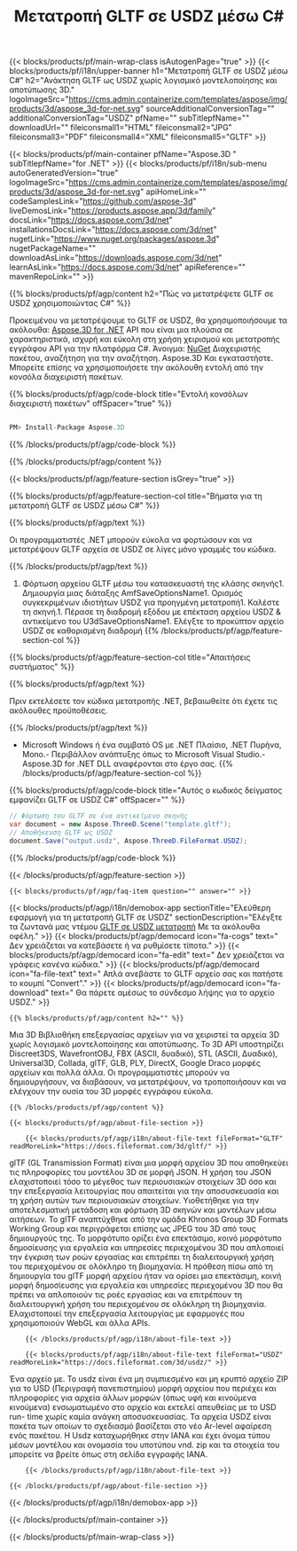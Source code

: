 ﻿---
title: Μετατροπή GLTF σε USDZ μέσω C# 
url: /el/net/conversion/gltf-to-usdz 
description: Κωδικός δείγματος για τη μετατροπή GLTF σε USDZ C#. Χρησιμοποιήστε τον κωδικό API παράδειγμα για τα αρχεία GLTF παρτίδας σε USDZ μετατροπή εντός VB.NET, Asp.NET ή οποιαδήποτε .NET εφαρμογή.
---
{{< blocks/products/pf/main-wrap-class isAutogenPage="true" >}}
{{< blocks/products/pf/i18n/upper-banner h1="Μετατροπή GLTF σε USDZ μέσω C#" h2="Ανάκτηση GLTF ως USDZ χωρίς λογισμικό μοντελοποίησης και αποτύπωσης 3D." logoImageSrc="https://cms.admin.containerize.com/templates/aspose/img/products/3d/aspose_3d-for-net.svg" sourceAdditionalConversionTag="" additionalConversionTag="USDZ" pfName="" subTitlepfName="" downloadUrl="" fileiconsmall1="HTML" fileiconsmall2="JPG" fileiconsmall3="PDF" fileiconsmall4="XML" fileiconsmall5="GLTF" >}}

{{< blocks/products/pf/main-container pfName="Aspose.3D " subTitlepfName="for .NET" >}}
{{< blocks/products/pf/i18n/sub-menu autoGeneratedVersion="true" logoImageSrc="https://cms.admin.containerize.com/templates/aspose/img/products/3d/aspose_3d-for-net.svg" apiHomeLink="" codeSamplesLink="https://github.com/aspose-3d" liveDemosLink="https://products.aspose.app/3d/family" docsLink="https://docs.aspose.com/3d/net" installationsDocsLink="https://docs.aspose.com/3d/net" nugetLink="https://www.nuget.org/packages/aspose.3d" nugetPackageName="" downloadAsLink="https://downloads.aspose.com/3d/net" learnAsLink="https://docs.aspose.com/3d/net" apiReference="" mavenRepoLink="" >}}

{{% blocks/products/pf/agp/content h2="Πώς να μετατρέψετε GLTF σε USDZ χρησιμοποιώντας C#" %}}

 Προκειμένου να μετατρέψουμε το GLTF σε USDZ, θα χρησιμοποιήσουμε τα ακόλουθα:
 [Aspose.3D for .NET](https://products.aspose.com/3d/net) 
 API που είναι μια πλούσια σε χαρακτηριστικά, ισχυρή και εύκολη στη χρήση χειρισμού και μετατροπής εγγράφου API για την πλατφόρμα C#. Άνοιγμα:
 [NuGet](https://www.nuget.org/packages/aspose.3d) 
 Διαχειριστής πακέτου, αναζήτηση για την αναζήτηση.
 Aspose.3D 
 Και εγκαταστήστε. Μπορείτε επίσης να χρησιμοποιήσετε την ακόλουθη εντολή από την κονσόλα διαχειριστή πακέτων.

{{% blocks/products/pf/agp/code-block title="Εντολή κονσόλων διαχειριστή πακέτων" offSpacer="true" %}}

```cs

PM> Install-Package Aspose.3D


```

{{% /blocks/products/pf/agp/code-block %}}

{{% /blocks/products/pf/agp/content %}}

{{< blocks/products/pf/agp/feature-section isGrey="true" >}}

{{% blocks/products/pf/agp/feature-section-col title="Βήματα για τη μετατροπή GLTF σε USDZ μέσω C#" %}}

{{% blocks/products/pf/agp/text %}}

 Οι προγραμματιστές .NET μπορούν εύκολα να φορτώσουν και να μετατρέψουν GLTF αρχεία σε USDZ σε λίγες μόνο γραμμές του κώδικα.

{{% /blocks/products/pf/agp/text %}}

1. Φόρτωση αρχείου GLTF μέσω του κατασκευαστή της κλάσης σκηνής1. Δημιουργία μιας διάταξης AmfSaveOptionsName1. Ορισμός συγκεκριμένων ιδιοτήτων USDZ για προηγμένη μετατροπή1. Καλέστε τη σκηνή.1. Πέρασε τη διαδρομή εξόδου με επέκταση αρχείου USDZ & αντικείμενο του U3dSaveOptionsName1. Ελέγξτε το προκύπτον αρχείο USDZ σε καθορισμένη διαδρομή
{{% /blocks/products/pf/agp/feature-section-col %}}

{{% blocks/products/pf/agp/feature-section-col title="Απαιτήσεις συστήματος" %}}

{{% blocks/products/pf/agp/text %}}

 Πριν εκτελέσετε τον κώδικα μετατροπής .NET, βεβαιωθείτε ότι έχετε τις ακόλουθες προϋποθέσεις.

{{% /blocks/products/pf/agp/text %}}

- Microsoft Windows ή ένα συμβατό OS με .NET Πλαίσιο, .NET Πυρήνα, Mono.- Περιβάλλον ανάπτυξης όπως το Microsoft Visual Studio.- Aspose.3D for .NET DLL αναφέρονται στο έργο σας.
{{% /blocks/products/pf/agp/feature-section-col %}}

{{% blocks/products/pf/agp/code-block title="Αυτός ο κωδικός δείγματος εμφανίζει GLTF σε USDZ C#" offSpacer="" %}}

```cs
// Φόρτωση του GLTF σε ένα αντικείμενο σκηνής 
var document = new Aspose.ThreeD.Scene("template.gltf");
// Αποθήκευση GLTF ως USDZ 
document.Save("output.usdz", Aspose.ThreeD.FileFormat.USDZ); 


```

{{% /blocks/products/pf/agp/code-block %}}

{{< /blocks/products/pf/agp/feature-section >}}

    {{< blocks/products/pf/agp/faq-item question="" answer="" >}}
 

<!-- aboutfile Starts -->

{{< blocks/products/pf/agp/i18n/demobox-app sectionTitle="Ελεύθερη εφαρμογή για τη μετατροπή GLTF σε USDZ" sectionDescription="Ελέγξτε τα ζωντανά μας ντέμου [GLTF σε USDZ μετατροπή](https://products.aspose.app/3d/conversion/gltf-to-usdz) Με τα ακόλουθα οφέλη." >}}
        {{< blocks/products/pf/agp/democard icon="fa-cogs" text=" Δεν χρειάζεται να κατεβάσετε ή να ρυθμίσετε τίποτα." >}}
        {{< blocks/products/pf/agp/democard icon="fa-edit" text=" Δεν χρειάζεται να γράφεις κανένα κώδικα." >}}
        {{< blocks/products/pf/agp/democard icon="fa-file-text" text=" Απλά ανεβάστε το GLTF αρχείο σας και πατήστε το κουμπί \"Convert\"." >}}
        {{< blocks/products/pf/agp/democard icon="fa-download" text=" Θα πάρετε αμέσως το σύνδεσμο λήψης για το αρχείο USDZ." >}}

    {{% blocks/products/pf/agp/content h2="" %}}

 Μια 3D Βιβλιοθήκη επεξεργασίας αρχείων για να χειριστεί τα αρχεία 3D χωρίς λογισμικό μοντελοποίησης και αποτύπωσης. Το 3D API υποστηρίζει Discreet3DS, WavefrontOBJ, FBX (ASCII, δυαδικό), STL (ASCII, Δυαδικό), Universal3D, Collada, glTF, GLB, PLY, DirectX, Google Draco μορφές αρχείων και πολλά άλλα. Οι προγραμματιστές μπορούν να δημιουργήσουν, να διαβάσουν, να μετατρέψουν, να τροποποιήσουν και να ελέγχουν την ουσία του 3D μορφές εγγράφου εύκολα.



    {{% /blocks/products/pf/agp/content %}}

    {{< blocks/products/pf/agp/about-file-section >}}

        {{< blocks/products/pf/agp/i18n/about-file-text fileFormat="GLTF" readMoreLink="https://docs.fileformat.com/3d/gltf/" >}}
glTF (GL Transmission Format) είναι μια μορφή αρχείου 3D που αποθηκεύει τις πληροφορίες του μοντέλου 3D σε μορφή JSON. Η χρήση του JSON ελαχιστοποιεί τόσο το μέγεθος των περιουσιακών στοιχείων 3D όσο και την επεξεργασία λειτουργίας που απαιτείται για την αποσυσκευασία και τη χρήση αυτών των περιουσιακών στοιχείων. Υιοθετήθηκε για την αποτελεσματική μετάδοση και φόρτωση 3D σκηνών και μοντέλων μέσω αιτήσεων. Το glTF αναπτύχθηκε από την ομάδα Khronos Group 3D Formats Working Group και περιγράφεται επίσης ως JPEG του 3D από τους δημιουργούς της. Το μορφότυπο ορίζει ένα επεκτάσιμο, κοινό μορφότυπο δημοσίευσης για εργαλεία και υπηρεσίες περιεχομένου 3D που απλοποιεί την έγκριση των ροών εργασίας και επιτρέπει τη διαλειτουργική χρήση του περιεχομένου σε ολόκληρο τη βιομηχανία. Η πρόθεση πίσω από τη δημιουργία του glTF μορφή αρχείου ήταν να ορίσει μια επεκτάσιμη, κοινή μορφή δημοσίευσης για εργαλεία και υπηρεσίες περιεχομένου 3D που θα πρέπει να απλοποιούν τις ροές εργασίας και να επιτρέπουν τη διαλειτουργική χρήση του περιεχομένου σε ολόκληρη τη βιομηχανία. Ελαχιστοποιεί την επεξεργασία λειτουργίας με εφαρμογές που χρησιμοποιούν WebGL και άλλα APIs.

        {{< /blocks/products/pf/agp/i18n/about-file-text >}}

        {{< blocks/products/pf/agp/i18n/about-file-text fileFormat="USDZ" readMoreLink="https://docs.fileformat.com/3d/usdz/" >}}
Ένα αρχείο με. Το usdz είναι ένα μη συμπιεσμένο και μη κρυπτό αρχείο ZIP για το USD (Περιγραφή πανεπιστημίου) μορφή αρχείου που περιέχει και πληροφορίες για αρχεία άλλων μορφών (όπως υφή και κινούμενα κινούμενα) ενσωματωμένο στο αρχείο και εκτελεί απευθείας με το USD run- time χωρίς καμία ανάγκη αποσυσκευασίας. Τα αρχεία USDZ είναι πακέτα των οποίων το σχεδιασμό βασίζεται στο νέο Ar-level αφαίρεση ενός πακέτου. Η Usdz καταχωρήθηκε στην IANA και έχει όνομα τύπου μέσων μοντέλου και ονομασία του υποτύπου vnd. zip και τα στοιχεία του μπορείτε να βρείτε όπως στη σελίδα εγγραφής IANA.

        {{< /blocks/products/pf/agp/i18n/about-file-text >}}

    {{< /blocks/products/pf/agp/about-file-section >}}

{{< /blocks/products/pf/agp/i18n/demobox-app >}}

<!-- aboutfile Ends -->



{{< /blocks/products/pf/main-container >}}
    
{{< /blocks/products/pf/main-wrap-class >}}
